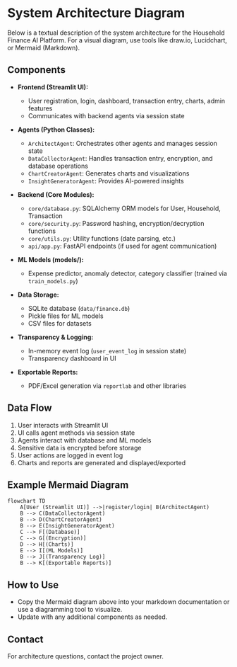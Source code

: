 # System Architecture Diagram

Below is a textual description of the system architecture for the Household Finance AI Platform. For a visual diagram, use tools like draw.io, Lucidchart, or Mermaid (Markdown).

## Components

- **Frontend (Streamlit UI):**
  - User registration, login, dashboard, transaction entry, charts, admin features
  - Communicates with backend agents via session state

- **Agents (Python Classes):**
  - `ArchitectAgent`: Orchestrates other agents and manages session state
  - `DataCollectorAgent`: Handles transaction entry, encryption, and database operations
  - `ChartCreatorAgent`: Generates charts and visualizations
  - `InsightGeneratorAgent`: Provides AI-powered insights

- **Backend (Core Modules):**
  - `core/database.py`: SQLAlchemy ORM models for User, Household, Transaction
  - `core/security.py`: Password hashing, encryption/decryption functions
  - `core/utils.py`: Utility functions (date parsing, etc.)
  - `api/app.py`: FastAPI endpoints (if used for agent communication)

- **ML Models (models/):**
  - Expense predictor, anomaly detector, category classifier (trained via `train_models.py`)

- **Data Storage:**
  - SQLite database (`data/finance.db`)
  - Pickle files for ML models
  - CSV files for datasets

- **Transparency & Logging:**
  - In-memory event log (`user_event_log` in session state)
  - Transparency dashboard in UI

- **Exportable Reports:**
  - PDF/Excel generation via `reportlab` and other libraries

## Data Flow
1. User interacts with Streamlit UI
2. UI calls agent methods via session state
3. Agents interact with database and ML models
4. Sensitive data is encrypted before storage
5. User actions are logged in event log
6. Charts and reports are generated and displayed/exported

## Example Mermaid Diagram

```mermaid
flowchart TD
    A[User (Streamlit UI)] -->|register/login| B(ArchitectAgent)
    B --> C(DataCollectorAgent)
    B --> D(ChartCreatorAgent)
    B --> E(InsightGeneratorAgent)
    C --> F[(Database)]
    C --> G[(Encryption)]
    D --> H[(Charts)]
    E --> I[(ML Models)]
    B --> J[(Transparency Log)]
    B --> K[(Exportable Reports)]
```

## How to Use
- Copy the Mermaid diagram above into your markdown documentation or use a diagramming tool to visualize.
- Update with any additional components as needed.

## Contact
For architecture questions, contact the project owner.
